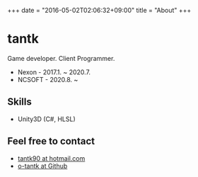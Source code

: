 +++
date = "2016-05-02T02:06:32+09:00"
title = "About"
+++

# tantk
Game developer. Client Programmer.
* Nexon - 2017.1. ~ 2020.7.
* NCSOFT - 2020.8. ~

## Skills
* Unity3D (C#, HLSL)

## Feel free to contact
* <i class="fa fa-envelope"></i> [tantk90 at hotmail.com](mailto:tantk90@hotmail.com)  
* <i class="fa fa-github"></i> [o-tantk at Github](https://github.com/o-tantk)